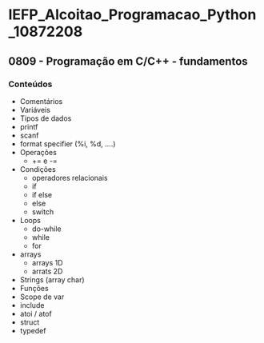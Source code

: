 # IEFP_Alcoitao_Programacao_Python_10872208

## 0809 - Programação em C/C++ - fundamentos

### Conteúdos 

* Comentários
* Variáveis
* Tipos de dados
* printf
* scanf
* format specifier (%i, %d, ....)
* Operações
  * += e -=
* Condições
  * operadores relacionais
  * if
  * if else
  * else
  * switch
* Loops
  * do-while
  * while
  * for
* arrays
  * arrays 1D
  * arrats 2D	
* Strings (array char)
* Funções
* Scope de var
* include
* atoi / atof
* struct
* typedef
